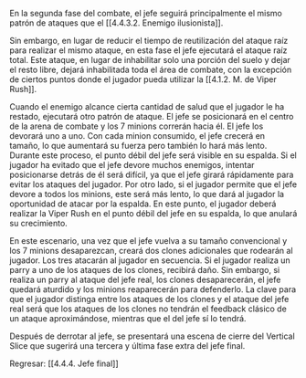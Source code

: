 
En la segunda fase del combate, el jefe seguirá principalmente el mismo patrón de ataques que el [[4.4.3.2. Enemigo ilusionista]].

Sin embargo, en lugar de reducir el tiempo de reutilización del ataque raíz para realizar el mismo ataque, en esta fase el jefe ejecutará el ataque raíz total. Este ataque, en lugar de inhabilitar solo una porción del suelo y dejar el resto libre, dejará inhabilitada toda el área de combate, con la excepción de ciertos puntos donde el jugador pueda utilizar la [[4.1.2. M. de Viper Rush]].

Cuando el enemigo alcance cierta cantidad de salud que el jugador le ha restado, ejecutará otro patrón de ataque. El jefe se posicionará en el centro de la arena de combate y los 7 minions correrán hacia él. El jefe los devorará uno a uno. Con cada minion consumido, el jefe crecerá en tamaño, lo que aumentará su fuerza pero también lo hará más lento. Durante este proceso, el punto débil del jefe será visible en su espalda. Si el jugador ha evitado que el jefe devore muchos enemigos, intentar posicionarse detrás de él será difícil, ya que el jefe girará rápidamente para evitar los ataques del jugador. Por otro lado, si el jugador permite que el jefe devore a todos los minions, este será más lento, lo que dará al jugador la oportunidad de atacar por la espalda. En este punto, el jugador deberá realizar la Viper Rush en el punto débil del jefe en su espalda, lo que anulará su crecimiento.

En este escenario, una vez que el jefe vuelva a su tamaño convencional y los 7 minions desaparezcan, creará dos clones adicionales que rodearán al jugador. Los tres atacarán al jugador en secuencia. Si el jugador realiza un parry a uno de los ataques de los clones, recibirá daño. Sin embargo, si realiza un parry al ataque del jefe real, los clones desaparecerán, el jefe quedará aturdido y los minions reaparecerán para defenderlo. La clave para que el jugador distinga entre los ataques de los clones y el ataque del jefe real será que los ataques de los clones no tendrán el feedback clásico de un ataque aproximándose, mientras que el del jefe sí lo tendrá.

Después de derrotar al jefe, se presentará una escena de cierre del Vertical Slice que sugerirá una tercera y última fase extra del jefe final.


Regresar: [[4.4.4. Jefe final]]